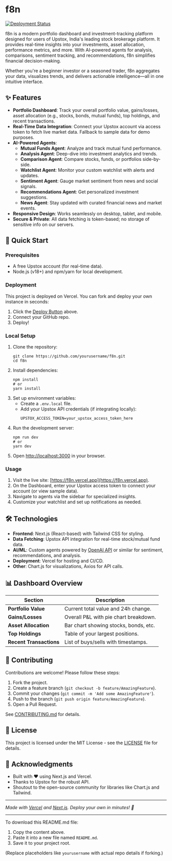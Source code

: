 # f8n

[![Deployment Status](https://vercel.com/static/image?imageSource=https%3A%2F%2Fassets.vercel.com%2Fimage%2Fupload%2Fv1662134559%2Frepositories%2Fgithub%2Fvercel%2Fvercel%2Fvercel-motion.png&width=1200&color=000000&text=Deployed%20on%20Vercel&branding=false&bgColor=000000&borderColor=000000&logoColor=ffffff&textColor=ffffff)](https://vercel.com/new/clone?repository-url=https%3A%2F%2Fgithub.com%2Fyourusername%2Ff8n)

f8n is a modern portfolio dashboard and investment-tracking platform designed for users of Upstox, India's leading stock brokerage platform. It provides real-time insights into your investments, asset allocation, performance metrics, and more. With AI-powered agents for analysis, comparisons, sentiment tracking, and recommendations, f8n simplifies financial decision-making.

Whether you're a beginner investor or a seasoned trader, f8n aggregates your data, visualizes trends, and delivers actionable intelligence—all in one intuitive interface.

## ✨ Features

- **Portfolio Dashboard**: Track your overall portfolio value, gains/losses, asset allocation (e.g., stocks, bonds, mutual funds), top holdings, and recent transactions.
- **Real-Time Data Integration**: Connect your Upstox account via access token to fetch live market data. Fallback to sample data for demo purposes.
- **AI-Powered Agents**:
  - **Mutual Funds Agent**: Analyze and track mutual fund performance.
  - **Analysis Agent**: Deep-dive into investment analytics and trends.
  - **Comparison Agent**: Compare stocks, funds, or portfolios side-by-side.
  - **Watchlist Agent**: Monitor your custom watchlist with alerts and updates.
  - **Sentiment Agent**: Gauge market sentiment from news and social signals.
  - **Recommendations Agent**: Get personalized investment suggestions.
  - **News Agent**: Stay updated with curated financial news and market events.
- **Responsive Design**: Works seamlessly on desktop, tablet, and mobile.
- **Secure & Private**: All data fetching is token-based; no storage of sensitive info on our servers.

## 🚀 Quick Start

### Prerequisites
- A free Upstox account (for real-time data).
- Node.js (v18+) and npm/yarn for local development.

### Deployment
This project is deployed on Vercel. You can fork and deploy your own instance in seconds:

1. Click the [Deploy Button](https://vercel.com/new/clone?repository-url=https%3A%2F%2Fgithub.com%2Fyourusername%2Ff8n) above.
2. Connect your GitHub repo.
3. Deploy!

### Local Setup
1. Clone the repository:
   ```
   git clone https://github.com/yourusername/f8n.git
   cd f8n
   ```
2. Install dependencies:
   ```
   npm install
   # or
   yarn install
   ```
3. Set up environment variables:
   - Create a `.env.local` file.
   - Add your Upstox API credentials (if integrating locally):
     ```
     UPSTOX_ACCESS_TOKEN=your_upstox_access_token_here
     ```
4. Run the development server:
   ```
   npm run dev
   # or
   yarn dev
   ```
5. Open [http://localhost:3000](http://localhost:3000) in your browser.

### Usage
1. Visit the live site: [https://f8n.vercel.app](https://f8n.vercel.app).
2. On the Dashboard, enter your Upstox access token to connect your account (or view sample data).
3. Navigate to agents via the sidebar for specialized insights.
4. Customize your watchlist and set up notifications as needed.

## 🛠️ Technologies

- **Frontend**: Next.js (React-based) with Tailwind CSS for styling.
- **Data Fetching**: Upstox API integration for real-time stock/mutual fund data.
- **AI/ML**: Custom agents powered by [OpenAI API](https://openai.com) or similar for sentiment, recommendations, and analysis.
- **Deployment**: Vercel for hosting and CI/CD.
- **Other**: Chart.js for visualizations, Axios for API calls.

## 📊 Dashboard Overview

| Section          | Description                          |
|------------------|--------------------------------------|
| **Portfolio Value** | Current total value and 24h change. |
| **Gains/Losses** | Overall P&L with pie chart breakdown. |
| **Asset Allocation** | Bar chart showing stocks, bonds, etc. |
| **Top Holdings** | Table of your largest positions.    |
| **Recent Transactions** | List of buys/sells with timestamps. |

## 🤝 Contributing

Contributions are welcome! Please follow these steps:

1. Fork the project.
2. Create a feature branch (`git checkout -b feature/AmazingFeature`).
3. Commit your changes (`git commit -m 'Add some AmazingFeature'`).
4. Push to the branch (`git push origin feature/AmazingFeature`).
5. Open a Pull Request.

See [CONTRIBUTING.md](CONTRIBUTING.md) for details.

## 📄 License

This project is licensed under the MIT License - see the [LICENSE](LICENSE) file for details.

## 🙏 Acknowledgments

- Built with ❤️ using Next.js and Vercel.
- Thanks to Upstox for the robust API.
- Shoutout to the open-source community for libraries like Chart.js and Tailwind.

---

*Made with [Vercel](https://vercel.com) and [Next.js](https://nextjs.org). Deploy your own in minutes! 🚀*

---

To download this README.md file:
1. Copy the content above.
2. Paste it into a new file named `README.md`.
3. Save it to your project root.

(Replace placeholders like `yourusername` with actual repo details if forking.)
